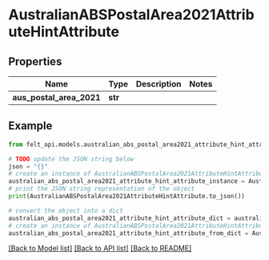 # AustralianABSPostalArea2021AttributeHintAttribute


## Properties

Name | Type | Description | Notes
------------ | ------------- | ------------- | -------------
**aus_postal_area_2021** | **str** |  | 

## Example

```python
from felt_api.models.australian_abs_postal_area2021_attribute_hint_attribute import AustralianABSPostalArea2021AttributeHintAttribute

# TODO update the JSON string below
json = "{}"
# create an instance of AustralianABSPostalArea2021AttributeHintAttribute from a JSON string
australian_abs_postal_area2021_attribute_hint_attribute_instance = AustralianABSPostalArea2021AttributeHintAttribute.from_json(json)
# print the JSON string representation of the object
print(AustralianABSPostalArea2021AttributeHintAttribute.to_json())

# convert the object into a dict
australian_abs_postal_area2021_attribute_hint_attribute_dict = australian_abs_postal_area2021_attribute_hint_attribute_instance.to_dict()
# create an instance of AustralianABSPostalArea2021AttributeHintAttribute from a dict
australian_abs_postal_area2021_attribute_hint_attribute_from_dict = AustralianABSPostalArea2021AttributeHintAttribute.from_dict(australian_abs_postal_area2021_attribute_hint_attribute_dict)
```
[[Back to Model list]](../README.md#documentation-for-models) [[Back to API list]](../README.md#documentation-for-api-endpoints) [[Back to README]](../README.md)


